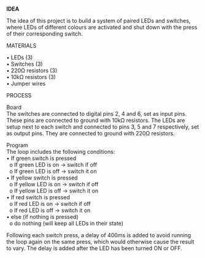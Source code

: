**IDEA**  
  
The idea of this project is to build a system of paired LEDs and switches, where LEDs of different colours are activated and shut down with the press of their corresponding switch.  
  
MATERIALS 
  
•	LEDs (3)  
•	Switches (3)  
•	220Ω resistors (3)  
•	10kΩ resistors (3)  
•	Jumper wires  
  
PROCESS  
  
Board  
The switches are connected to digital pins 2, 4 and 6, set as input pins. These pins are connected to ground with 10kΩ resistors. The LEDs are setup next to each switch and connected to pins 3, 5 and 7 respectively, set as output pins. They are connected to ground with 220Ω resistors.  
   
Program  
The loop includes the following conditions:  
•	If green switch is pressed  
&nbsp;  o	If green LED is on -> switch if off  
&nbsp;  o	If green LED is off -> switch it on  
•	If yellow switch is pressed  
&nbsp;  o	If yellow LED is on -> switch if off  
&nbsp;  o	If yellow LED is off -> switch it on  
•	If red switch is pressed  
&nbsp;  o	If red LED is on -> switch if off  
&nbsp;  o	If red LED is off -> switch it on  
•	else (if nothing is pressed)  
&nbsp;  o	do nothing (will keep all LEDs in their state)  
  
Following each switch press, a delay of 400ms is added to avoid running the loop again on the same press, which would otherwise cause the result to vary. The delay is added after the LED has been turned ON or OFF.  

